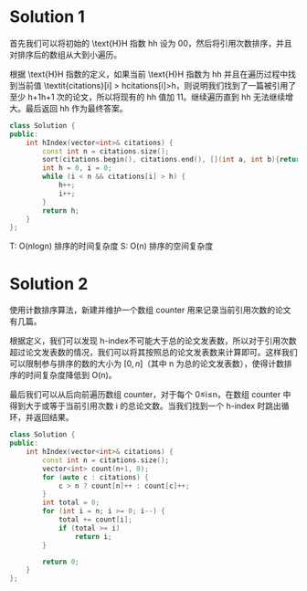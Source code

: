 # Solution 1
首先我们可以将初始的 \text{H}H 指数 hh 设为 00，然后将引用次数排序，并且对排序后的数组从大到小遍历。

根据 \text{H}H 指数的定义，如果当前 \text{H}H 指数为 hh 并且在遍历过程中找到当前值 \textit{citations}[i] > hcitations[i]>h，则说明我们找到了一篇被引用了至少 h+1h+1 次的论文，所以将现有的 hh 值加 11。继续遍历直到 hh 无法继续增大。最后返回 hh 作为最终答案。
```cpp
class Solution {
public:
    int hIndex(vector<int>& citations) {
        const int n = citations.size();
        sort(citations.begin(), citations.end(), [](int a, int b){return a > b;});
        int h = 0, i = 0;
        while (i < n && citations[i] > h) {
            h++;
            i++;
        }
        return h;
    }
};
```
T: O(nlogn) 排序的时间复杂度
S: O(n) 排序的空间复杂度

# Solution 2
使用计数排序算法，新建并维护一个数组 counter 用来记录当前引用次数的论文有几篇。

根据定义，我们可以发现 h-index不可能大于总的论文发表数，所以对于引用次数超过论文发表数的情况，我们可以将其按照总的论文发表数来计算即可。这样我们可以限制参与排序的数的大小为 $[0,n]$（其中 n 为总的论文发表数），使得计数排序的时间复杂度降低到 O(n)。

最后我们可以从后向前遍历数组 counter，对于每个 0≤i≤n，在数组 counter 中得到大于或等于当前引用次数 i 的总论文数。当我们找到一个 h-index 时跳出循环，并返回结果。

```cpp
class Solution {
public:
    int hIndex(vector<int>& citations) {
        const int n = citations.size();
        vector<int> count(n+1, 0);
        for (auto c : citations) {
            c > n ? count[n]++ : count[c]++;
        }
        int total = 0;
        for (int i = n; i >= 0; i--) {
            total += count[i];
            if (total >= i)
                return i;
        }

        return 0;
    }
};
```
